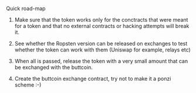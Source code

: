 
Quick road-map


1. Make sure that the token works only for the conctracts that were meant for a token and that no external contracts or hacking attempts will break it.

3. See whether the Ropsten version can be released on exchanges to test whether the token can work with them (Uniswap for example, relays etc)

4. When all is passed, release the token with a very small amount that can be exchanged with the buttcoin.

5. Create the buttcoin exchange contract, try not to make it a ponzi scheme :-)
